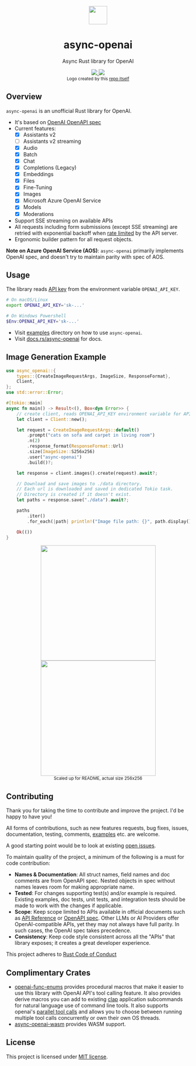<div align="center">
  <a href="https://docs.rs/async-openai">
  <img width="50px" src="https://raw.githubusercontent.com/64bit/async-openai/assets/create-image-b64-json/img-1.png" />
  </a>
</div>
<h1 align="center"> async-openai </h1>
<p align="center"> Async Rust library for OpenAI </p>
<div align="center">
    <a href="https://crates.io/crates/async-openai">
    <img src="https://img.shields.io/crates/v/async-openai.svg" />
    </a>
    <a href="https://docs.rs/async-openai">
    <img src="https://docs.rs/async-openai/badge.svg" />
    </a>
</div>
<div align="center">
<sub>Logo created by this <a href="https://github.com/64bit/async-openai/tree/main/examples/create-image-b64-json">repo itself</a></sub>
</div>

## Overview

`async-openai` is an unofficial Rust library for OpenAI.

- It's based on [OpenAI OpenAPI spec](https://github.com/openai/openai-openapi)
- Current features:
  - [x] Assistants v2
  - [ ] Assistants v2 streaming
  - [x] Audio
  - [x] Batch
  - [x] Chat
  - [x] Completions (Legacy)
  - [x] Embeddings
  - [x] Files
  - [x] Fine-Tuning
  - [x] Images
  - [x] Microsoft Azure OpenAI Service
  - [x] Models
  - [x] Moderations
- Support SSE streaming on available APIs
- All requests including form submissions (except SSE streaming) are retried with exponential backoff when [rate limited](https://platform.openai.com/docs/guides/rate-limits) by the API server.
- Ergonomic builder pattern for all request objects.

**Note on Azure OpenAI Service (AOS)**:  `async-openai` primarily implements OpenAI spec, and doesn't try to maintain parity with spec of AOS.

## Usage

The library reads [API key](https://platform.openai.com/account/api-keys) from the environment variable `OPENAI_API_KEY`.

```bash
# On macOS/Linux
export OPENAI_API_KEY='sk-...'
```

```powershell
# On Windows Powershell
$Env:OPENAI_API_KEY='sk-...'
```

- Visit [examples](https://github.com/64bit/async-openai/tree/main/examples) directory on how to use `async-openai`.
- Visit [docs.rs/async-openai](https://docs.rs/async-openai) for docs.

## Image Generation Example

```rust
use async_openai::{
    types::{CreateImageRequestArgs, ImageSize, ResponseFormat},
    Client,
};
use std::error::Error;

#[tokio::main]
async fn main() -> Result<(), Box<dyn Error>> {
    // create client, reads OPENAI_API_KEY environment variable for API key.
    let client = Client::new();

    let request = CreateImageRequestArgs::default()
        .prompt("cats on sofa and carpet in living room")
        .n(2)
        .response_format(ResponseFormat::Url)
        .size(ImageSize::S256x256)
        .user("async-openai")
        .build()?;

    let response = client.images().create(request).await?;

    // Download and save images to ./data directory.
    // Each url is downloaded and saved in dedicated Tokio task.
    // Directory is created if it doesn't exist.
    let paths = response.save("./data").await?;

    paths
        .iter()
        .for_each(|path| println!("Image file path: {}", path.display()));

    Ok(())
}
```

<div align="center">
  <img width="315" src="https://raw.githubusercontent.com/64bit/async-openai/assets/create-image/img-1.png" />
  <img width="315" src="https://raw.githubusercontent.com/64bit/async-openai/assets/create-image/img-2.png" />
  <br/>
  <sub>Scaled up for README, actual size 256x256</sub>
</div>

## Contributing

Thank you for taking the time to contribute and improve the project. I'd be happy to have you!

All forms of contributions, such as new features requests, bug fixes, issues, documentation, testing, comments, [examples](../examples) etc. are welcome.

A good starting point would be to look at existing [open issues](https://github.com/64bit/async-openai/issues).

To maintain quality of the project, a minimum of the following is a must for code contribution:
- **Names & Documentation**: All struct names, field names and doc comments are from OpenAPI spec. Nested objects in spec without names leaves room for making appropriate name.
- **Tested**:  For changes supporting test(s) and/or example is required. Existing examples, doc tests, unit tests, and integration tests should be made to work with the changes if applicable.
- **Scope**: Keep scope limited to APIs available in official documents such as [API Reference](https://platform.openai.com/docs/api-reference) or [OpenAPI spec](https://github.com/openai/openai-openapi/). Other LLMs or AI Providers offer OpenAI-compatible APIs, yet they may not always have full parity. In such cases, the OpenAI spec takes precedence.
- **Consistency**: Keep code style consistent across all the "APIs" that library exposes; it creates a great developer experience.

This project adheres to [Rust Code of Conduct](https://www.rust-lang.org/policies/code-of-conduct)

## Complimentary Crates
- [openai-func-enums](https://github.com/frankfralick/openai-func-enums) provides procedural macros that make it easier to use this library with OpenAI API's tool calling feature. It also provides derive macros you can add to existing [clap](https://github.com/clap-rs/clap) application subcommands for natural language use of command line tools. It also supports openai's [parallel tool calls](https://platform.openai.com/docs/guides/function-calling/parallel-function-calling) and allows you to choose between running multiple tool calls concurrently or own their own OS threads.
- [async-openai-wasm](https://github.com/ifsheldon/async-openai-wasm) provides WASM support.

## License

This project is licensed under [MIT license](https://github.com/64bit/async-openai/blob/main/LICENSE).
